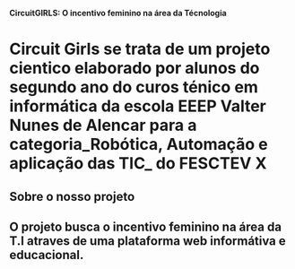 **CircuitGIRLS: O incentivo feminino na área da Técnologia** <h1>

Circuit Girls se trata de um projeto cientico elaborado por alunos do segundo ano do curos ténico em informática da escola EEEP Valter Nunes de Alencar para a categoria_Robótica, Automação e aplicação das TIC_ do FESCTEV X <h2>

**Sobre o nosso projeto**<h2>
O projeto busca o incentivo feminino na área da T.I atraves de uma plataforma web informátiva e educacional.<h2>


